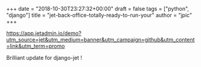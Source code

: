 +++
date = "2018-10-30T23:27:32+00:00"
draft = false
tags = ["python", "django"]
title = "jet-back-office-totally-ready-to-run-your"
author = "jpic"
+++

https://app.jetadmin.io/demo?utm_source=jet&utm_medium=banner&utm_campaign=github&utm_content=link&utm_term=promo

Brilliant update for django-jet !
